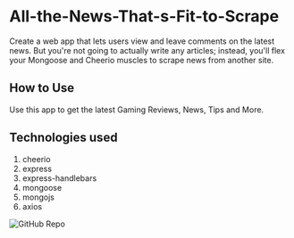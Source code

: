 # All-the-News-That-s-Fit-to-Scrape
Create a web app that lets users view and leave comments on the latest news. But you're not going to actually write any articles; instead, you'll flex your Mongoose and Cheerio muscles to scrape news from another site.

## How to Use
Use this app to get the latest Gaming Reviews, News, Tips and More.

## Technologies used
1. cheerio
2. express
3. express-handlebars
4. mongoose
5. mongojs
6. axios

![GitHub Repo](https://github.com/seanrichter/All-the-News-That-s-Fit-to-Scrape)